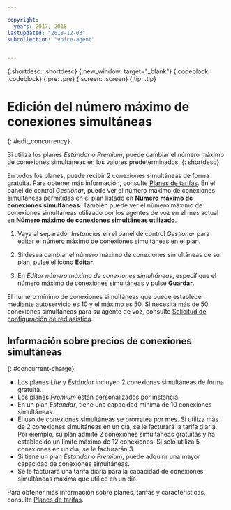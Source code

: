 ```yaml
---

copyright:
  years: 2017, 2018
lastupdated: "2018-12-03"
subcollection: "voice-agent"


---
```


{:shortdesc: .shortdesc}
{:new_window: target="_blank"}
{:codeblock: .codeblock}
{:pre: .pre}
{:screen: .screen}
{:tip: .tip}

# Edición del número máximo de conexiones simultáneas
{: #edit_concurrency}

Si utiliza los planes _Estándar_ o _Premium_, puede cambiar el número máximo de conexiones simultáneas en los valores predeterminados.
{: shortdesc}

En todos los planes, puede recibir 2 conexiones simultáneas de forma gratuita. Para obtener más información, consulte [Planes de tarifas](https://cloud.ibm.com/catalog/services/voice-agent-with-watson). En el panel de control _Gestionar_, puede ver el número máximo de conexiones simultáneas permitidas en el plan listado en **Número máximo de conexiones simultáneas**. También puede ver el número máximo de conexiones simultáneas utilizado por los agentes de voz en el mes actual en **Número máximo de conexiones simultáneas utilizado**.

1. Vaya al separador _Instancias_ en el panel de control _Gestionar_ para editar el número máximo de conexiones simultáneas en el plan.

1. Si desea cambiar el número máximo de conexiones simultáneas de su plan, pulse el icono **Editar**.

1. En _Editar número máximo de conexiones simultáneas_, especifique el número máximo de conexiones simultáneas y pulse **Guardar**.

El número mínimo de conexiones simultáneas que puede establecer mediante autoservicio es 10 y el máximo es 50. Si necesita más de 50 conexiones simultáneas para su agente de voz, consulte [Solicitud de configuración de red asistida](/docs/services/voice-agent?topic=voice-agent-connect#request-setup).

## Información sobre precios de conexiones simultáneas
{: #concurrent-charge}

  * Los planes _Lite_ y _Estándar_ incluyen 2 conexiones simultáneas de forma gratuita.
  * Los planes _Premium_ están personalizados por instancia.
  * En un plan _Estándar_, tiene una capacidad mínima de 10 conexiones simultáneas.
  * El uso de conexiones simultáneas se prorratea por mes. Si utiliza más de 2 conexiones simultáneas en un día, se le facturará la tarifa diaria. Por ejemplo, su plan admite 2 conexiones simultáneas gratuitas y ha establecido un límite máximo de 12 conexiones. Si solo utiliza 5 conexiones en un día, se le facturarán 3.
  * Si tiene un plan _Estándar_ o _Premium_, puede adquirir una mayor capacidad de conexiones simultáneas.
  * Se le facturará una tarifa diaria para la capacidad de conexiones simultáneas máxima que utilice en un día.

Para obtener más información sobre planes, tarifas y características, consulte [Planes de tarifas](https://cloud.ibm.com/catalog/services/voice-agent-with-watson).
